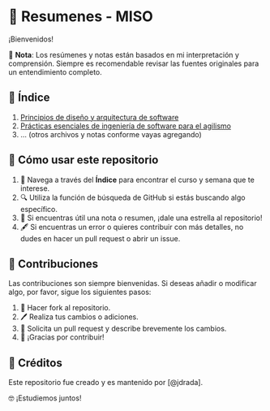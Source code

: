 # 📘 Resumenes - MISO

¡Bienvenidos! 

📝 **Nota**: Los resúmenes y notas están basados en mi interpretación y comprensión. Siempre es recomendable revisar las fuentes originales para un entendimiento completo.

## 📌 Índice

1. [Principios de diseño y arquitectura de software](./4101-principios-de-arquitectura-y-diseno-de-software)
2. [Prácticas esenciales de ingeniería de software para el agilismo](./4102-practicas-esenciales-de-ingenieria-de-software-para-el-agilismo)
3. ... (otros archivos y notas conforme vayas agregando)


## 🚀 Cómo usar este repositorio

1. 🧐 Navega a través del **Índice** para encontrar el curso y semana que te interese.
2. 🔍 Utiliza la función de búsqueda de GitHub si estás buscando algo específico.
3. 🌟 Si encuentras útil una nota o resumen, ¡dale una estrella al repositorio!
4. 🖋️ Si encuentras un error o quieres contribuir con más detalles, no dudes en hacer un pull request o abrir un issue.

## 🙌 Contribuciones

Las contribuciones son siempre bienvenidas. Si deseas añadir o modificar algo, por favor, sigue los siguientes pasos:

1. 🍴 Hacer fork al repositorio.
2. 🖊️ Realiza tus cambios o adiciones.
3. 👥 Solicita un pull request y describe brevemente los cambios.
4. 🎉 ¡Gracias por contribuir!

## 👥 Créditos

Este repositorio fue creado y es mantenido por [@jdrada].

🤓 ¡Estudiemos juntos!

